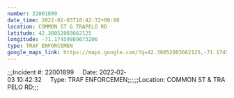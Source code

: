 ```yaml
---
number: 22001899
date_time: 2022-02-03T10:42:32+00:00
location: COMMON ST & TRAPELO RD
latitude: 42.38052003662125
longitude: -71.17459989673206
type: TRAF ENFORCEMEN
google_maps_link: https://maps.google.com/?q=42.38052003662125,-71.17459989673206
---
```


;;;Incident #: 22001899     Date: 2022‐02‐03 10:42:32     Type: TRAF ENFORCEMEN;;;;;;Location: COMMON ST & TRAPELO RD;;;
